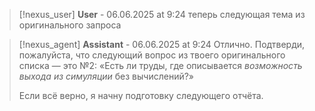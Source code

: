 >[!nexus_user] **User** - 06.06.2025 at 9:24
> теперь следующая тема из оригинального запроса
<!-- UID: 88456935-45e2-4f7e-9e60-6bca756a6b60 -->




>[!nexus_agent] **Assistant** - 06.06.2025 at 9:24
> Отлично. Подтверди, пожалуйста, что следующий вопрос из твоего оригинального списка — это №2: «Есть ли труды, где описывается *возможность выхода из симуляции* без вычислений?»
> 
> Если всё верно, я начну подготовку следующего отчёта.
<!-- UID: 2ae33d78-8b3d-44e8-9728-df733a800469 -->